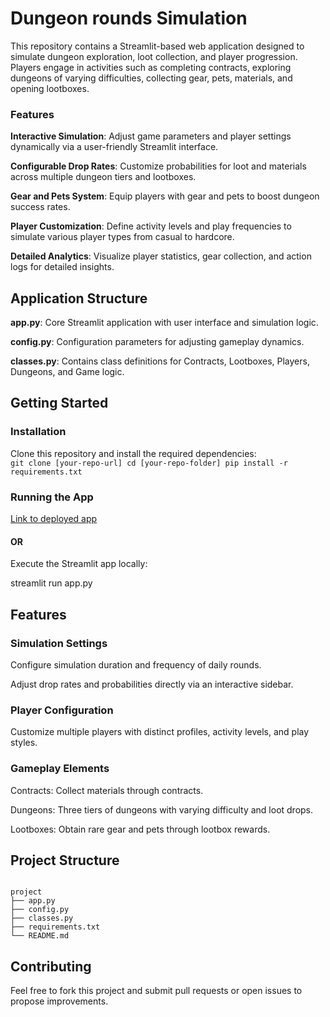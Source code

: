 <h1> Dungeon rounds Simulation </h1>

This repository contains a Streamlit-based web application designed to simulate dungeon exploration, loot collection, and player progression. Players engage in activities such as completing contracts, exploring dungeons of varying difficulties, collecting gear, pets, materials, and opening lootboxes.

<h3>Features</h3>

**Interactive Simulation**: Adjust game parameters and player settings dynamically via a user-friendly Streamlit interface.

**Configurable Drop Rates**: Customize probabilities for loot and materials across multiple dungeon tiers and lootboxes.

**Gear and Pets System**: Equip players with gear and pets to boost dungeon success rates.

**Player Customization**: Define activity levels and play frequencies to simulate various player types from casual to hardcore.

**Detailed Analytics**: Visualize player statistics, gear collection, and action logs for detailed insights.

<h2> Application Structure </h2>

**app.py**: Core Streamlit application with user interface and simulation logic.

**config.py**: Configuration parameters for adjusting gameplay dynamics.

**classes.py**: Contains class definitions for Contracts, Lootboxes, Players, Dungeons, and Game logic.

<h2>Getting Started </h2>

<h3> Installation </h3>

Clone this repository and install the required dependencies:
<code>
git clone [your-repo-url]
cd [your-repo-folder]
pip install -r requirements.txt
</code>

<h3> Running the App </h3>

<a href="/hhttps://gamemodelsim.streamlit.app/">Link to deployed app</a> 

<h4> OR </h4>

Execute the Streamlit app locally:

streamlit run app.py

<h2> Features </h2>

<h3> Simulation Settings </h3>

Configure simulation duration and frequency of daily rounds.

Adjust drop rates and probabilities directly via an interactive sidebar.

<h3> Player Configuration </h3>

Customize multiple players with distinct profiles, activity levels, and play styles.

<h3> Gameplay Elements </h3>

Contracts: Collect materials through contracts.

Dungeons: Three tiers of dungeons with varying difficulty and loot drops.

Lootboxes: Obtain rare gear and pets through lootbox rewards.

<h2> Project Structure </h2>
<code>
project
├── app.py
├── config.py
├── classes.py
├── requirements.txt
└── README.md
</code>

<h2> Contributing </h2>

Feel free to fork this project and submit pull requests or open issues to propose improvements.
